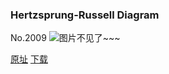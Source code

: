 ### Hertzsprung-Russell Diagram
No.2009
![图片不见了~~~](https://imgs.xkcd.com/comics/hertzsprung_russell_diagram.png)

[原址](https://xkcd.com//2009) [下载](https://imgs.xkcd.com/comics/hertzsprung_russell_diagram.png)

